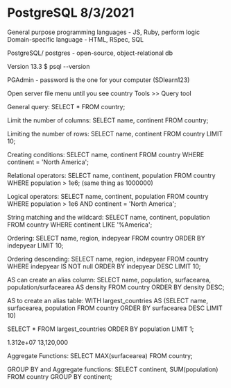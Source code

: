 # PostgreSQL 8/3/2021


General purpose programming languages - JS, Ruby, perform logic
Domain-specific language - HTML, RSpec, SQL

PostgreSQL/ postgres - open-source, object-relational db

Version 13.3
$ psql --version

PGAdmin - password is the one for your computer (SDlearn123)

Open server file menu until you see country
Tools >> Query tool

General query:
SELECT * FROM country;

Limit the number of columns:
SELECT name, continent
FROM country;

Limiting the number of rows:
SELECT name, continent
FROM country
LIMIT 10;

Creating conditions:
SELECT name, continent
FROM country
WHERE continent = 'North America';

Relational operators:
SELECT name, continent, population
FROM country
WHERE population > 1e6; (same thing as 1000000)

Logical operators:
SELECT name, continent, population
FROM country
WHERE population > 1e6
AND continent = 'North America';

String matching and the wildcard:
SELECT name, continent, population
FROM country
WHERE continent LIKE '%America';

Ordering:
SELECT name, region, indepyear
FROM country
ORDER BY indepyear
LIMIT 10;

Ordering descending:
SELECT name, region, indepyear
FROM country
WHERE indepyear IS NOT null
ORDER BY indepyear DESC
LIMIT 10;


AS can create an alias column:
SELECT name, population, surfacearea, population/surfacearea AS density
FROM country
ORDER BY density DESC;

AS to create an alias table:
WITH largest_countries AS (SELECT name, surfacearea, population
FROM country
ORDER BY surfacearea DESC
LIMIT 10)

SELECT *
FROM largest_countries
ORDER BY population
LIMIT 1;

1.312e+07
13,120,000

Aggregate Functions:
SELECT MAX(surfacearea)
FROM country;

GROUP BY and Aggregate functions:
SELECT continent, SUM(population)
FROM country
GROUP BY continent;
